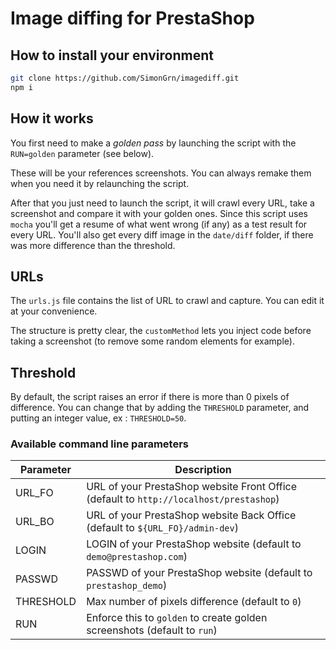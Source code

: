 # Image diffing for PrestaShop

## How to install your environment

```bash
git clone https://github.com/SimonGrn/imagediff.git
npm i
```

## How it works
You first need to make a *golden pass* by launching the script with the `RUN=golden` parameter (see below).

These will be your references screenshots. You can always remake them when you need it by relaunching the script.

After that you just need to launch the script, it will crawl every URL, take a screenshot and compare it with 
your golden ones. Since this script uses `mocha` you'll get a resume of what went wrong (if any) as a test result 
for every URL. You'll also get every diff image in the `date/diff` folder, if there was more difference than the threshold. 

## URLs
The `urls.js` file contains the list of URL to crawl and capture. You can edit it at your convenience.

The structure is pretty clear, the `customMethod` lets you inject code before taking a screenshot (to remove
some random elements for example).

## Threshold
By default, the script raises an error if there is more than 0 pixels of difference. You can change that by adding the 
`THRESHOLD` parameter, and putting an integer value, ex : `THRESHOLD=50`.

### Available command line parameters

| Parameter           | Description      |
|---------------------|----------------- |
| URL_FO              | URL of your PrestaShop website Front Office (default to `http://localhost/prestashop`) |
| URL_BO              | URL of your PrestaShop website Back Office (default to `${URL_FO}/admin-dev`) |
| LOGIN               | LOGIN of your PrestaShop website (default to `demo@prestashop.com`) |
| PASSWD              | PASSWD of your PrestaShop website (default to `prestashop_demo`) |
| THRESHOLD           | Max number of pixels difference (default to `0`) |
| RUN                 | Enforce this to `golden` to create golden screenshots (default to `run`) |
